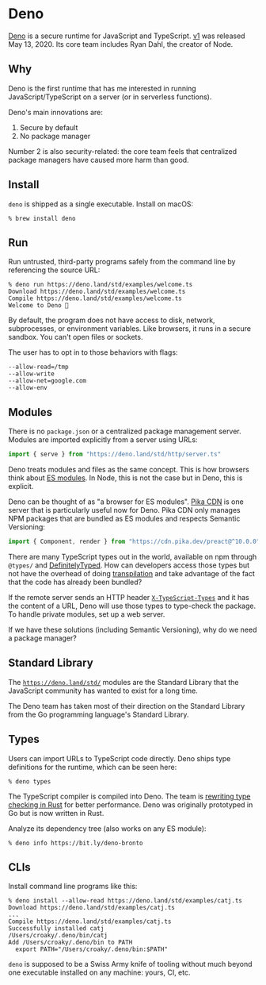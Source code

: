 # Deno

[Deno](https://deno.land/) is a secure runtime for JavaScript and TypeScript.
[v1](https://deno.land/v1) was released May 13, 2020.
Its core team includes Ryan Dahl, the creator of Node.

## Why

Deno is the first runtime that has me interested in running
JavaScript/TypeScript on a server (or in serverless functions).

Deno's main innovations are:

1. Secure by default
2. No package manager

Number 2 is also security-related: the core team feels
that centralized package managers have caused more harm than good.

## Install

`deno` is shipped as a single executable. Install on macOS:

```
% brew install deno
```

## Run

Run untrusted, third-party programs safely
from the command line by referencing the source URL:

```
% deno run https://deno.land/std/examples/welcome.ts
Download https://deno.land/std/examples/welcome.ts
Compile https://deno.land/std/examples/welcome.ts
Welcome to Deno 🦕
```

By default, the program does not have access to
disk, network, subprocesses, or environment variables.
Like browsers, it runs in a secure sandbox.
You can't open files or sockets.

The user has to opt in to those behaviors with flags:

```
--allow-read=/tmp
--allow-write
--allow-net=google.com
--allow-env
```

## Modules

There is no `package.json` or a centralized package management server.
Modules are imported explicitly from a server using URLs:

```ts
import { serve } from "https://deno.land/std/http/server.ts"
```

Deno treats modules and files as the same concept.
This is how browsers think about
[ES modules](https://developer.mozilla.org/en-US/docs/Web/JavaScript/Reference/Statements/import).
In Node, this is not the case but
in Deno, this is explicit.

Deno can be thought of as "a browser for ES modules".
[Pika CDN](https://www.pika.dev/cdn)
is one server that is particularly useful now for Deno.
Pika CDN only manages NPM packages that are bundled as ES modules
and respects Semantic Versioning:

```ts
import { Component, render } from "https://cdn.pika.dev/preact@^10.0.0"
```

There are many TypeScript types out in the world,
available on npm through `@types/` and
[DefinitelyTyped](https://definitelytyped.org/).
How can developers access those types but not have the overhead
of doing
[transpilation](https://scotch.io/tutorials/javascript-transpilers-what-they-are-why-we-need-them)
and take advantage of the fact that the code has already been bundled?

If the remote server sends an HTTP header
[`X-TypeScript-Types`](https://dev.to/pika/introducing-pika-cdn-deno-p8b)
and it has the content of a URL,
Deno will use those types to type-check the package.
To handle private modules, set up a web server.

If we have these solutions (including Semantic Versioning),
why do we need a package manager?

## Standard Library

The [`https://deno.land/std/`](https://deno.land/std)
modules are the Standard Library that
the JavaScript community has wanted to exist for a long time.

The Deno team has taken most of their direction on the Standard Library
from the Go programming language's Standard Library.

## Types

Users can import URLs to TypeScript code directly.
Deno ships type definitions for the runtime, which can be seen here:

```
% deno types
```

The TypeScript compiler is compiled into Deno. The team is
[rewriting type checking in Rust](https://github.com/denoland/deno/issues/5432)
for better performance.
Deno was originally prototyped in Go but is now written in Rust.

Analyze its dependency tree (also works on any ES module):

```
% deno info https://bit.ly/deno-bronto
```

## CLIs

Install command line programs like this:

```
% deno install --allow-read https://deno.land/std/examples/catj.ts
Download https://deno.land/std/examples/catj.ts
...
Compile https://deno.land/std/examples/catj.ts
Successfully installed catj
/Users/croaky/.deno/bin/catj
Add /Users/croaky/.deno/bin to PATH
  export PATH="/Users/croaky/.deno/bin:$PATH"
```

`deno` is supposed to be a Swiss Army knife of tooling
without much beyond one executable installed on any machine:
yours, CI, etc.
